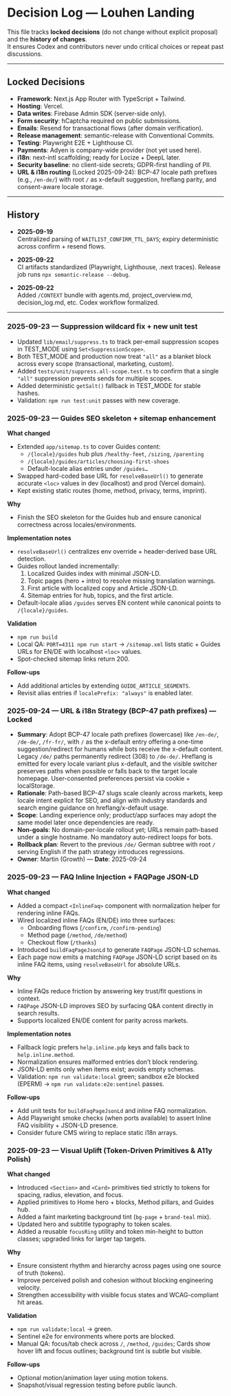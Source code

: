# Decision Log — Louhen Landing

This file tracks **locked decisions** (do not change without explicit proposal) and the **history of changes**.  
It ensures Codex and contributors never undo critical choices or repeat past discussions.

---

## Locked Decisions

- **Framework**: Next.js App Router with TypeScript + Tailwind.  
- **Hosting**: Vercel.  
- **Data writes**: Firebase Admin SDK (server-side only).  
- **Form security**: hCaptcha required on public submissions.  
- **Emails**: Resend for transactional flows (after domain verification).  
- **Release management**: semantic-release with Conventional Commits.  
- **Testing**: Playwright E2E + Lighthouse CI.  
- **Payments**: Adyen is company-wide provider (not yet used here).  
- **i18n**: next-intl scaffolding; ready for Locize + DeepL later.  
- **Security baseline**: no client-side secrets; GDPR-first handling of PII.
- **URL & i18n routing** (Locked 2025-09-24): BCP-47 locale path prefixes (e.g., `/en-de/`) with root `/` as x-default suggestion, hreflang parity, and consent-aware locale storage.

---

## History

- **2025-09-19**  
  Centralized parsing of `WAITLIST_CONFIRM_TTL_DAYS`; expiry deterministic across confirm + resend flows.  

- **2025-09-22**  
  CI artifacts standardized (Playwright, Lighthouse, .next traces). Release job runs `npx semantic-release --debug`.  

- **2025-09-22**  
  Added `/CONTEXT` bundle with agents.md, project_overview.md, decision_log.md, etc. Codex workflow formalized.  

---

### 2025-09-23 — Suppression wildcard fix + new unit test

- Updated `lib/email/suppress.ts` to track per-email suppression scopes in TEST_MODE using `Set<SuppressionScope>`.
- Both TEST_MODE and production now treat `"all"` as a blanket block across every scope (transactional, marketing, custom).
- Added `tests/unit/suppress.all-scope.test.ts` to confirm that a single `"all"` suppression prevents sends for multiple scopes.
- Added deterministic `getSalt()` fallback in TEST_MODE for stable hashes.
- Validation: `npm run test:unit` passes with new coverage.


### 2025-09-23 — Guides SEO skeleton + sitemap enhancement

**What changed**
- Extended `app/sitemap.ts` to cover Guides content:
  - `/{locale}/guides` hub plus `/healthy-feet`, `/sizing`, `/parenting`
  - `/{locale}/guides/articles/choosing-first-shoes`
  - Default-locale alias entries under `/guides…`
- Swapped hard-coded base URL for `resolveBaseUrl()` to generate accurate `<loc>` values in dev (localhost) and prod (Vercel domain).
- Kept existing static routes (home, method, privacy, terms, imprint).

**Why**
- Finish the SEO skeleton for the Guides hub and ensure canonical correctness across locales/environments.

**Implementation notes**
- `resolveBaseUrl()` centralizes env override + header-derived base URL detection.
- Guides rollout landed incrementally:
  1. Localized Guides index with minimal JSON-LD.
  2. Topic pages (hero + intro) to resolve missing translation warnings.
  3. First article with localized copy and Article JSON-LD.
  4. Sitemap entries for hub, topics, and the first article.
- Default-locale alias `/guides` serves EN content while canonical points to `/{locale}/guides`.

**Validation**
- `npm run build`
- Local QA: `PORT=4311 npm run start` → `/sitemap.xml` lists static + Guides URLs for EN/DE with localhost `<loc>` values.
- Spot-checked sitemap links return 200.

**Follow-ups**  
- Add additional articles by extending `GUIDE_ARTICLE_SEGMENTS`.
- Revisit alias entries if `localePrefix: "always"` is enabled later.


### 2025-09-24 — URL & i18n Strategy (BCP-47 path prefixes) — Locked

- **Summary**: Adopt BCP-47 locale path prefixes (lowercase) like `/en-de/`, `/de-de/`, `/fr-fr/`, with `/` as the x-default entry offering a one-time suggestion/redirect for humans while bots receive the x-default content. Legacy `/de/` paths permanently redirect (308) to `/de-de/`. Hreflang is emitted for every locale variant plus x-default, and the visible switcher preserves paths when possible or falls back to the target locale homepage. User-consented preferences persist via cookie + localStorage.
- **Rationale**: Path-based BCP-47 slugs scale cleanly across markets, keep locale intent explicit for SEO, and align with industry standards and search engine guidance on hreflang/x-default usage.
- **Scope**: Landing experience only; product/app surfaces may adopt the same model later once dependencies are ready.
- **Non-goals**: No domain-per-locale rollout yet; URLs remain path-based under a single hostname. No mandatory auto-redirect loops for bots.
- **Rollback plan**: Revert to the previous `/de/` German subtree with root `/` serving English if the path strategy introduces regressions.
- **Owner**: Martin (Growth) — **Date**: 2025-09-24


### 2025-09-23 — FAQ Inline Injection + FAQPage JSON-LD

**What changed**  
- Added a compact `<InlineFaq>` component with normalization helper for rendering inline FAQs.  
- Wired localized inline FAQs (EN/DE) into three surfaces:
  - Onboarding flows (`/confirm`, `/confirm-pending`)  
  - Method page (`/method`, `/de/method`)  
  - Checkout flow (`/thanks`)  
- Introduced `buildFaqPageJsonLd` to generate `FAQPage` JSON-LD schemas.  
- Each page now emits a matching `FAQPage` JSON-LD script based on its inline FAQ items, using `resolveBaseUrl` for absolute URLs.  

**Why**  
- Inline FAQs reduce friction by answering key trust/fit questions in context.  
- `FAQPage` JSON-LD improves SEO by surfacing Q&A content directly in search results.  
- Supports localized EN/DE content for parity across markets.  

**Implementation notes**  
- Fallback logic prefers `help.inline.pdp` keys and falls back to `help.inline.method`.  
- Normalization ensures malformed entries don’t block rendering.  
- JSON-LD emits only when items exist; avoids empty schemas.  
- Validation: `npm run validate:local` green; sandbox e2e blocked (EPERM) → `npm run validate:e2e:sentinel` passes.  

**Follow-ups**  
- Add unit tests for `buildFaqPageJsonLd` and inline FAQ normalization.  
- Add Playwright smoke checks (when ports available) to assert Inline FAQ visibility + JSON-LD presence.  
- Consider future CMS wiring to replace static i18n arrays.  


### 2025-09-23 — Visual Uplift (Token-Driven Primitives & A11y Polish)

**What changed**  
- Introduced `<Section>` and `<Card>` primitives tied strictly to tokens for spacing, radius, elevation, and focus.  
- Applied primitives to Home hero + blocks, Method pillars, and Guides hub.  
- Added a faint marketing background tint (`bg-page` + `brand-teal` mix).  
- Updated hero and subtitle typography to token scales.  
- Added a reusable `focusRing` utility and token min-height to button classes; upgraded links for larger tap targets.  

**Why**  
- Ensure consistent rhythm and hierarchy across pages using one source of truth (tokens).  
- Improve perceived polish and cohesion without blocking engineering velocity.  
- Strengthen accessibility with visible focus states and WCAG-compliant hit areas.  

**Validation**  
- `npm run validate:local` → green.  
- Sentinel e2e for environments where ports are blocked.  
- Manual QA: focus/tab check across `/`, `/method`, `/guides`; Cards show hover lift and focus outlines; background tint is subtle but visible.  

**Follow-ups**  
- Optional motion/animation layer using motion tokens.  
- Snapshot/visual regression testing before public launch.  
